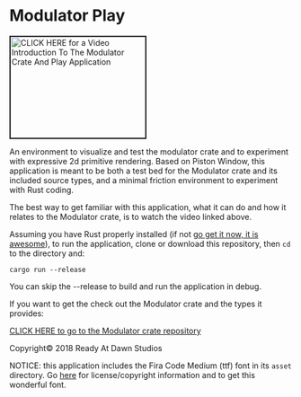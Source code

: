 
# Modulator Play

<a href="http://www.youtube.com/watch?feature=player_embedded&v=n-txrCMvdms" target="_blank"><img src="http://img.youtube.com/vi/n-txrCMvdms/0.jpg"
alt="CLICK HERE for a Video Introduction To The Modulator Crate And Play Application" width="240" height="180" border="2" /></a>

An environment to visualize and test the modulator crate and to experiment with
expressive 2d primitive rendering. Based on Piston Window, this application is
meant to be both a test bed for the Modulator crate and its included source types,
and a minimal friction environment to experiment with Rust coding.

The best way to get familiar with this application, what it can do and how it relates to the Modulator crate, is to watch the video linked above.

Assuming you have Rust properly installed (if not [go get it now, it is awesome](https://www.rust-lang.org)), to run the application, clone or download this repository, then ```cd``` to the directory and:

    cargo run --release

You can skip the --release to build and run the application in debug.

If you want to get the check out the Modulator crate and the types it provides:

[CLICK HERE to go to the Modulator crate repository](https://github.com/apessino/modulator_play)

Copyright© 2018 Ready At Dawn Studios

NOTICE: this application includes the Fira Code Medium (ttf) font in its ```asset``` directory. Go [here](https://github.com/tonsky/FiraCode) for license/copyright information and to get this wonderful font.
